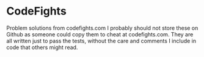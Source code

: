 # CodeFights
Problem solutions from codefights.com
I probably should not store these on Github as someone could copy them to cheat at codefights.com.
They are all written just to pass the tests, without the care and comments I include in code that others might read.
